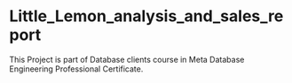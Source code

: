 # Little_Lemon_analysis_and_sales_report
This Project is part of Database clients course in Meta Database Engineering Professional Certificate.
